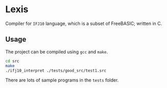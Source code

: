 # Lexis

Compiler for `IFJ10` language, which is a subset of FreeBASIC; written in C.

## Usage
The project can be compiled using `gcc` and `make`.

```bash
cd src
make
./ifj10_interpret ./tests/good_src/test1.src
```

There are lots of sample programs in the `tests` folder.